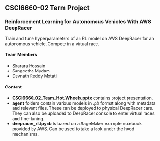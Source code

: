 ## CSCI6660-02 Term Project

### Reinforcement Learning for Autonomous Vehicles With AWS DeepRacer

Train and tune hyperparameters of an RL model on AWS DeepRacer for an autonomous vehicle. Compete in a virtual race. 

#### Team Members

- Sharara Hossain
- Sangeetha Mydam
- Devnath Reddy Motati

#### Content

- **CSCI6660_02_Team_Hot_Wheels.pptx** contains project presentation. 
- **agent** folders contain various models in *.pb* format along with metadata and relevant files. These can be deployed to physical DeepRacer cars. They can also be uploaded to DeepRacer console to enter virtual races and fine-tuning.
- **deepracer_rl.ipynb** is based on a SageMaker example notebook provided by AWS. Can be used to take a look under the hood mechanisms.

